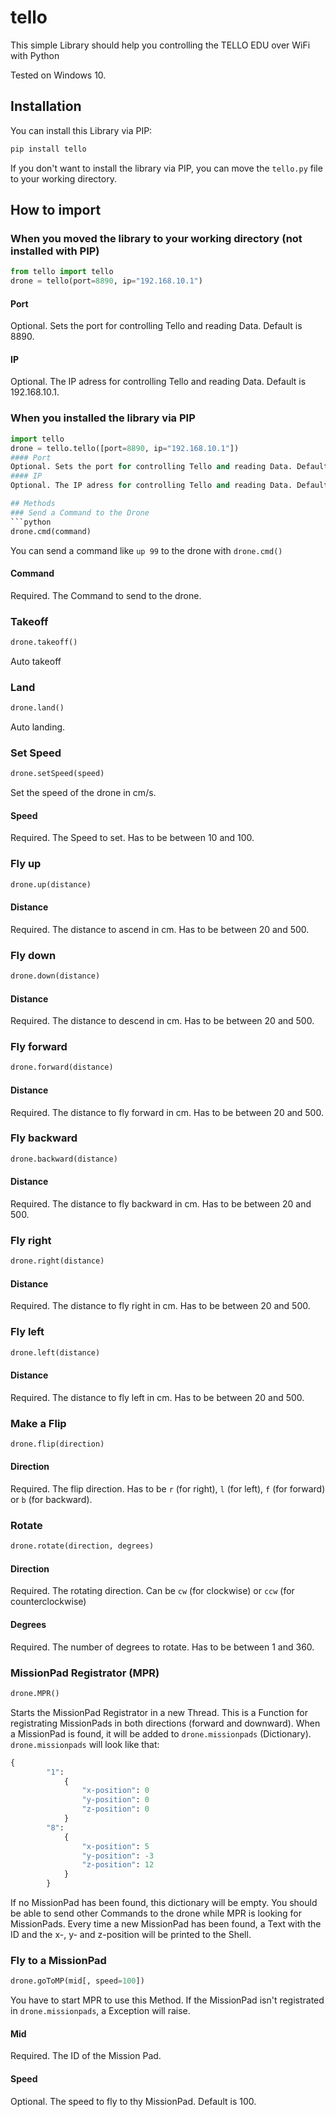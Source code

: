 # tello
This simple Library should help you controlling the TELLO EDU over WiFi with Python

Tested on Windows 10.

## Installation
You can install this Library via PIP:
```python
pip install tello
```
If you don't want to install the library via PIP, you can move the `tello.py` file to your working directory.

## How to import
### When you moved the library to your working directory (not installed with PIP)
```python
from tello import tello
drone = tello(port=8890, ip="192.168.10.1")
```
#### Port
Optional. Sets the port for controlling Tello and reading Data. Default is 8890.
#### IP
Optional. The IP adress for controlling Tello and reading Data. Default is 192.168.10.1.

### When you installed the library via PIP
```python
import tello
drone = tello.tello([port=8890, ip="192.168.10.1"])
#### Port
Optional. Sets the port for controlling Tello and reading Data. Default is 8890.
#### IP
Optional. The IP adress for controlling Tello and reading Data. Default is 192.168.10.1.

## Methods
### Send a Command to the Drone
```python
drone.cmd(command)
```
You can send a command like `up 99` to the drone with `drone.cmd()`
#### Command
Required. The Command to send to the drone.
### Takeoff
```python
drone.takeoff()
```
Auto takeoff
### Land
```python
drone.land()
```
Auto landing.
### Set Speed
```python
drone.setSpeed(speed)
```
Set the speed of the drone in cm/s.
#### Speed
Required. The Speed to set. Has to be between 10 and 100.
### Fly up
```python
drone.up(distance)
```
#### Distance
Required. The distance to ascend in cm. Has to be between 20 and 500.
### Fly down
```python
drone.down(distance)
```
#### Distance
Required. The distance to descend in cm. Has to be between 20 and 500.
### Fly forward
```python
drone.forward(distance)
```
#### Distance
Required. The distance to fly forward in cm. Has to be between 20 and 500.
### Fly backward
```python
drone.backward(distance)
```
#### Distance
Required. The distance to fly backward in cm. Has to be between 20 and 500.
### Fly right
```python
drone.right(distance)
```
#### Distance
Required. The distance to fly right in cm. Has to be between 20 and 500.
### Fly left
```python
drone.left(distance)
```
#### Distance
Required. The distance to fly left in cm. Has to be between 20 and 500.
### Make a Flip
```python
drone.flip(direction)
```
#### Direction
Required. The flip direction. Has to be `r` (for right), `l` (for left), `f` (for forward) or `b` (for backward).
### Rotate
```python
drone.rotate(direction, degrees)
```
#### Direction
Required. The rotating direction. Can be  `cw` (for clockwise) or `ccw` (for counterclockwise)
#### Degrees
Required. The number of degrees to rotate. Has to be between 1 and 360.
### MissionPad Registrator (MPR)
```python
drone.MPR()
```
Starts the MissionPad Registrator in a new Thread. This is a Function for registrating MissionPads in both directions (forward and downward). When a MissionPad is found, it will be added to `drone.missionpads` (Dictionary). `drone.missionpads` will look like that:
```python
{
        "1":
            {
                "x-position": 0
                "y-position": 0
                "z-position": 0
            }
        "8":
            {
                "x-position": 5
                "y-position": -3
                "z-position": 12
            }
        }
```
If no MissionPad has been found, this dictionary will be empty. You should be able to send other Commands to the drone while MPR is looking for MissionPads. Every time a new MissionPad has been found, a Text with the ID and the x-, y- and z-position will be printed to the Shell.
### Fly to a MissionPad
```python
drone.goToMP(mid[, speed=100])
```
You have to start MPR to use this Method. If the MissionPad isn't registrated in `drone.missionpads`, a Exception will raise.
#### Mid
Required. The ID of the Mission Pad.
#### Speed
Optional. The speed to fly to thy MissionPad. Default is 100.
